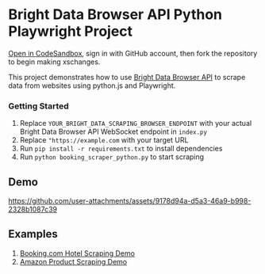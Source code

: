 
# Bright Data Browser API Python Playwright Project

<a href="https://codesandbox.io/p/devbox/github/brightdata/bright-data-browser-api-python-playwright-project?file=%2Findex.py" target="_blank" rel="noopener">Open in CodeSandbox</a>, sign in with GitHub account, then fork the repository to begin making xschanges.

This project demonstrates how to use <a href="https://brightdata.com/products/scraping-browser" target="_blank" rel="noopener">Bright Data Browser API</a> to scrape data from websites using python.js and Playwright.

### Getting Started

1. Replace `YOUR_BRIGHT_DATA_SCRAPING_BROWSER_ENDPOINT` with your actual Bright Data Browser API WebSocket endpoint in `index.py`
2. Replace `"https://example.com` with your target URL
3. Run `pip install -r requirements.txt` to install dependencies
4. Run `python booking_scraper_python.py` to start scraping

## Demo
https://github.com/user-attachments/assets/9178d94a-d5a3-46a9-b998-2328b1087c39



## Examples
1. [Booking.com Hotel Scraping Demo](hotel-scraping/README.md)
2. [Amazon Product Scraping Demo](ecommerce-scraping/README.md)
